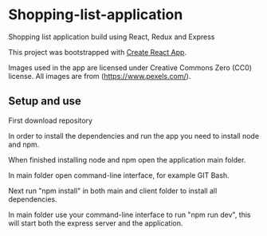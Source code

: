 # Shopping-list-application
Shopping list application build using React, Redux and Express

This project was bootstrapped with [Create React App](https://github.com/facebookincubator/create-react-app).

Images used in the app are licensed under Creative Commons Zero (CC0) license.
All images are from (https://www.pexels.com/).

## Setup and use

First download repository

In order to install the dependencies and run the app you need to install node and npm.

When finished installing node and npm open the application main folder.

In main folder open command-line interface, for example GIT Bash.

Next run "npm install" in both main and client folder to install all dependencies.

In main folder use your command-line interface to run "npm run dev", this will start both the express server and the application.
